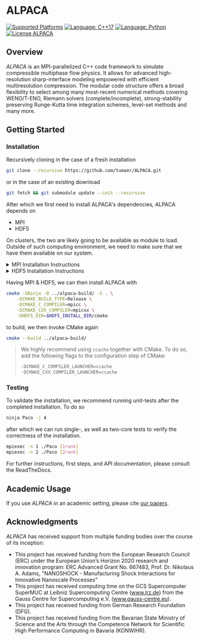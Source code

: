 # ALPACA

[![Supported Platforms](https://img.shields.io/badge/platforms-linux%20|%20osx-blue)](https://warpx.readthedocs.io/en/latest/install/users.html)
[![Language: C++17](https://img.shields.io/badge/language-C%2B%2B17-orange.svg)](https://isocpp.org/)
[![Language: Python](https://img.shields.io/badge/language-Python-orange.svg)](https://python.org/)
[![License ALPACA](https://img.shields.io/badge/license-GPL--3-blue)](https://spdx.org/licenses/GPL-3.0-only.html)

## Overview

*ALPACA* is an MPI-parallelized C++ code framework to simulate compressible multiphase flow physics. It allows for advanced high-resolution sharp-interface modeling empowered with efficient multiresolution compression. The modular code structure offers a broad flexibility to select among many most-recent numerical methods covering WENO/T-ENO, Riemann solvers (complete/incomplete), strong-stability preserving Runge-Kutta time integration schemes, level-set methods and many more.

## Getting Started

### Installation

Recursively cloning in the case of a fresh installation

```bash
git clone --recursive https://github.com/tumaer/ALPACA.git
```

or in the case of an existing download

```bash
git fetch && git submodule update --init --recursive
```

After which we first need to install ALPACA's dependencies, ALPACA depends on

* MPI
* HDF5

On clusters, the two are likely going to be available as module to load. Outside of such computing environment, we need to make sure that we have them available on our system.

<details>
  <summary>MPI Installation Instructions</summary>
  
  To install and setup MPI, we have the choice of using [OpenMPI](https://www.open-mpi.org), and [MPICH](https://www.mpich.org). This instruction here is for OpenMPI, but applies equally as much for MPICH. Creating the build directory:

  ```bash
  mkdir mpi-build && export MPI_BUILD_DIR=$(PWD)/mpi-build
  ```
  
  To then begin the installation of MPI, we first have to download the source:

  ```bash
  wget https://download.open-mpi.org/release/open-mpi/v4.1/openmpi-4.1.5.tar.gz
  tar -xzf openmpi-4.1.5.tar.gz && cd openmpi-4.1.5
  ```

  We then have to configure our installation, and compile the library:

  ```bash
  ./configure --prefix=$MPI_BUILD_DIR
  make -j && make install
  ```
  
  After which we are left to export the MPI directories:

  ```bash
  export PATH=$MPI_BUILD_DIR/bin:$PATH
  export LD_LIBRARY_PATH=$MPI_BUILD_DIR/lib:$LD_LIBRARY_PATH
  ```

  > If your cluster environment comes with its own MPI library, you should **always** prefer using the system MPI library over doing a source install.

</details>

<details>
  <summary>HDF5 Installation Instructions</summary>
  
  To install HDF5, we roughly follow the same outlines as the ones for the MPI installation. Creating the build directory:

  ```bash
  mkdir hdf5-build && export HDF5_BUILD_DIR=$(pwd)/hdf5-build
  mkdir hdf5-install && export HDF5_INSTALL_DIR=$(pwd)/hdf5-install
  ```

  To then begin the installation of [HDF5](https://www.hdfgroup.org/downloads/hdf5/source-code/), we have to get the source, and then unpack it:

  ```bash
  wget https://support.hdfgroup.org/ftp/HDF5/releases/hdf5-1.8/hdf5-1.8.23/src/hdf5-1.8.23.tar.gz
  tar -xzf hdf5-1.8.23.tar.gz && cd hdf5-1.8.23
  ```

  Set the compilers to be the MPI-compilers:

  ```bash
  export CXX=mpic++
  export CC=mpicc
  ```

  After which we have to configure our installation, and then compile the library:

  ```bash
  cmake -GNinja -B ../hdf5-build/ -S . \
      -DCMAKE_INSTALL_DIR=$(pwd)/../hdf5-install \
      -DCMAKE_BUILD_TYPE=Release \
      -DCMAKE_C_COMPILER=$(pwd)/../mpi-build/bin/mpicc \
      -DCMAKE_CXX_COMPILER=$(pwd)/../mpi-build/bin/mpic++ \
      -DHDF5_ENABLE_PARALLEL=On \
      -DHDF5_BUILD_CPP_LIB=On \
      -DALLOW_UNSUPPORTED=On
  ```
  
  To then build and install from the build directory
  
  ```bash
  cd $HDF5_BUILD_DIR
  ninja && ninja install
  ```

</details>

Having MPI & HDF5, we can then install ALPACA with

```bash
cmake -GNinja -B ../alpaca-build/ -S . \
    -DCMAKE_BUILD_TYPE=Release \
    -DCMAKE_C_COMPILER=mpicc \
    -DCMAKE_CXX_COMPILER=mpicxx \
    -DHDF5_DIR=$HDF5_INSTALL_DIR/cmake
```

to build, we then invoke CMake again

```bash
cmake --build ../alpaca-build/
```

> We highly recommend using ``ccache`` together with CMake. To do so, add the following flags to the configuration step of CMake:
>
> ```bash
> -DCMAKE_C_COMPILER_LAUNCHER=ccache
> -DCMAKE_CXX_COMPILER_LAUNCHER=ccache
> ```

### Testing

To validate the installation, we recommend running unit-tests after the completed installation. To do so

```bash
ninja Paco -j 4
```

after which we can run single-, as well as two-core tests to verify the correctness of the installation.

```bash
mpiexec -n 1 ./Paco [1rank]
mpiexec -n 2 ./Paco [2rank]
```

For further instructions, first steps, and API documentation, please consult the ReadTheDocs.

## Academic Usage

If you use *ALPACA* in an academic setting, please cite [our papers](./CITATION.bib).

## Acknowledgments

*ALPACA* has received support from multiple funding bodies over the course of its inception:

* This project has received funding from the European Research Council (ERC) under the European Union’s Horizon 2020 research and innovation program: ERC Advanced Grant No. 667483, Prof. Dr. Nikolaus A. Adams, "NANOSHOCK - Manufacturing Shock Interactions for Innovative Nanoscale Processes"
* This project has received computing time on the GCS Supercomputer SuperMUC at Leibniz Supercomputing Centre (www.lrz.de) from the Gauss Centre for Supercomputing e.V. (www.gauss-centre.eu).
* This project has received funding from German Research Foundation (DFG).
* This project has received funding from the Bavarian State Ministry of Science and the Arts through the Competence Network for Scientific High Performance Computing in Bavaria (KONWIHR).
